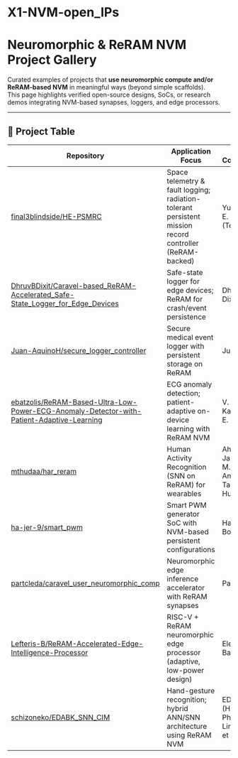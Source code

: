 # X1-NVM-open_IPs
# Neuromorphic & ReRAM NVM Project Gallery

Curated examples of projects that **use neuromorphic compute and/or ReRAM-based NVM** in meaningful ways (beyond simple scaffolds).  
This page highlights verified open-source designs, SoCs, or research demos integrating NVM-based synapses, loggers, and edge processors.

---

## 📘 Project Table

| Repository | Application Focus | Team / Contributors |
|-------------|-------------------|---------------------|
| [final3blindside/HE-PSMRC](https://github.com/final3blindside/HE-PSMRC) | Space telemetry & fault logging; radiation-tolerant persistent mission record controller (ReRAM-backed) | Yuan Yancey E. Labay (Team Lead) |
| [DhruvBDixit/Caravel-based_ReRAM-Accelerated_Safe-State_Logger_for_Edge_Devices](https://github.com/DhruvBDixit/Caravel-based_ReRAM-Accelerated_Safe-State_Logger_for_Edge_Devices) | Safe-state logger for edge devices; ReRAM for crash/event persistence | Dhruv B. Dixit |
| [Juan-AquinoH/secure_logger_controller](https://github.com/Juan-AquinoH/secure_logger_controller) | Secure medical event logger with persistent storage on ReRAM | Juan Aquino |
| [ebatzolis/ReRAM-Based-Ultra-Low-Power-ECG-Anomaly-Detector-with-Patient-Adaptive-Learning](https://github.com/ebatzolis/ReRAM-Based-Ultra-Low-Power-ECG-Anomaly-Detector-with-Patient-Adaptive-Learning) | ECG anomaly detection; patient-adaptive on-device learning with ReRAM NVM | V. Kalenteridis; E. Batzolis |
| [mthudaa/har_reram](https://github.com/mthudaa/har_reram) | Human Activity Recognition (SNN on ReRAM) for wearables | Ahmad Jabar Ilmi; M. Shofuwan Anwar; M. Taufiqul Huda |
| [ha-jer-9/smart_pwm](https://github.com/ha-jer-9/smart_pwm) | Smart PWM generator SoC with NVM-based persistent configurations | Hadjer Bouyahiaoui |
| [partcleda/caravel_user_neuromorphic_comp](https://github.com/partcleda/caravel_user_neuromorphic_comp) | Neuromorphic edge inference accelerator with ReRAM synapses | Partcl, Inc. |
| [Lefteris-B/ReRAM-Accelerated-Edge-Intelligence-Processor](https://github.com/Lefteris-B/ReRAM-Accelerated-Edge-Intelligence-Processor) | RISC-V + ReRAM neuromorphic edge processor (adaptive, low-power design) | Eleftherios Batzolis |
| [schizoneko/EDABK_SNN_CIM](https://github.com/schizoneko/EDABK_SNN_CIM) | Hand-gesture recognition; hybrid ANN/SNN architecture using ReRAM NVM | EDABK Lab (HUST): Phuong-Linh Nguyen et al. |



